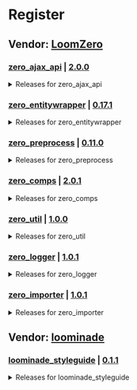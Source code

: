 # Register

## Vendor: [LoomZero](https://github.com/LoomZero?tab=repositories)

### [zero_ajax_api](https://github.com/LoomZero/zero_ajax_api) | [2.0.0](https://github.com/LoomZero/zero_ajax_api/releases/tag/2.0.0)
<details><summary>Releases for zero_ajax_api</summary>

- [version 2.0.0 - Drupal 10 support](https://github.com/LoomZero/zero_ajax_api/releases/tag/2.0.0)
- [version 1.2.0 - Update method `updateQuery` to allow set state](https://github.com/LoomZero/zero_ajax_api/releases/tag/1.2.0)
- [version 1.1.0 - add `request` method](https://github.com/LoomZero/zero_ajax_api/releases/tag/1.1.0)
- [version 1.0.1 - Support RenderableInterface in render](https://github.com/LoomZero/zero_ajax_api/releases/tag/1.0.1)
- [version 1.0.0 - Update plugin manager](https://github.com/LoomZero/zero_ajax_api/releases/tag/1.0.0)
- [version 0.2.0 - Add updateQuery function](https://github.com/LoomZero/zero_ajax_api/releases/tag/0.2.0)
- [version 0.1.2 - patch render function to consider parameter _format](https://github.com/LoomZero/zero_ajax_api/releases/tag/0.1.2)
- [version 0.1.1](https://github.com/LoomZero/zero_ajax_api/releases/tag/0.1.1)
- [version 0.1.0](https://github.com/LoomZero/zero_ajax_api/releases/tag/0.1.0)

</details>

### [zero_entitywrapper](https://github.com/LoomZero/zero_entitywrapper) | [0.17.1](https://github.com/LoomZero/zero_entitywrapper/releases/tag/0.17.1)
<details><summary>Releases for zero_entitywrapper</summary>

- [version 0.17.1 - more support for empty collection and more](https://github.com/LoomZero/zero_entitywrapper/releases/tag/0.17.1)
- [version 0.17.0 - add support for view show all and always array return](https://github.com/LoomZero/zero_entitywrapper/releases/tag/0.17.0)
- [version 0.16.1 - getLink method use the label of an entity](https://github.com/LoomZero/zero_entitywrapper/releases/tag/0.16.1)
- [version 0.16.0 - add method to render items as elements](https://github.com/LoomZero/zero_entitywrapper/releases/tag/0.16.0)
- [version 0.15.7 - add auto include support for block_content (Layoutbuilder)](https://github.com/LoomZero/zero_entitywrapper/releases/tag/0.15.7)
- [version 0.15.6 - fix patch again](https://github.com/LoomZero/zero_entitywrapper/releases/tag/0.15.6)
- [version 0.15.5 - fix last patch](https://github.com/LoomZero/zero_entitywrapper/releases/tag/0.15.5)
- [version 0.15.4 - Performance Patch for multiple Entity Load](https://github.com/LoomZero/zero_entitywrapper/releases/tag/0.15.4)
- [version 0.15.3 - patch js for settings.js](https://github.com/LoomZero/zero_entitywrapper/releases/tag/0.15.3)
- [version 0.15.2 - added config method and remove jquery](https://github.com/LoomZero/zero_entitywrapper/releases/tag/0.15.2)
- [version 0.15.1 - add more deprecation messages and update config form](https://github.com/LoomZero/zero_entitywrapper/releases/tag/0.15.1)
- [version 0.15.0 - add ViewWrapper Url and Link method](https://github.com/LoomZero/zero_entitywrapper/releases/tag/0.15.0)
- [version 0.14.1 - change wrapper attribute key to element](https://github.com/LoomZero/zero_entitywrapper/releases/tag/0.14.1)
- [version 0.14.0 - Drupal 10 support](https://github.com/LoomZero/zero_entitywrapper/releases/tag/0.14.0)
- [version 0.13.2 - update media methods](https://github.com/LoomZero/zero_entitywrapper/releases/tag/0.13.2)
- [version 0.13.1 - Update RenderItemWrapper and deprecation log](https://github.com/LoomZero/zero_entitywrapper/releases/tag/0.13.1)
- [version 0.13.0 - add collection item wrapper functions](https://github.com/LoomZero/zero_entitywrapper/releases/tag/0.13.0)
- [version 0.12.1 - Allow empty fields for media & medias](https://github.com/LoomZero/zero_entitywrapper/releases/tag/0.12.1)
- [version 0.12.0 - Add intern media template](https://github.com/LoomZero/zero_entitywrapper/releases/tag/0.12.0)
- [version 0.11.6 - ViewWrapper::getResultMeta() division by zero](https://github.com/LoomZero/zero_entitywrapper/releases/tag/0.11.6)
- [version 0.11.5 - Fix undefined $wrapper in auto include](https://github.com/LoomZero/zero_entitywrapper/releases/tag/0.11.5)
- [version 0.11.4 - Auto extends trigger error when no extends preprocess](https://github.com/LoomZero/zero_entitywrapper/releases/tag/0.11.4)
- [version 0.11.3 - Update ViewWrapper include](https://github.com/LoomZero/zero_entitywrapper/releases/tag/0.11.3)
- [version 0.11.2 - ViewWrapper parameter $display bug](https://github.com/LoomZero/zero_entitywrapper/releases/tag/0.11.2)
- [version 0.11.1 - patch ignore access for entity and author](https://github.com/LoomZero/zero_entitywrapper/releases/tag/0.11.1)
- [version 0.11.0 - ViewWrapper include by views-view template](https://github.com/LoomZero/zero_entitywrapper/releases/tag/0.11.0)
- [version 0.10.0 - return type self & methods doc & language ViewWrapper support](https://github.com/LoomZero/zero_entitywrapper/releases/tag/0.10.0)
- [version 0.9.6 - language rework](https://github.com/LoomZero/zero_entitywrapper/releases/tag/0.9.6)
- [version 0.9.5 - language support for BaseWrapper and ->render()](https://github.com/LoomZero/zero_entitywrapper/releases/tag/0.9.5)
- [version 0.9.4 - set language support](https://github.com/LoomZero/zero_entitywrapper/releases/tag/0.9.4)

</details>

### [zero_preprocess](https://github.com/LoomZero/zero_preprocess) | [0.11.0](https://github.com/LoomZero/zero_preprocess/releases/tag/0.11.0)
<details><summary>Releases for zero_preprocess</summary>

- [version 0.11.0 - Drupal 10 support](https://github.com/LoomZero/zero_preprocess/releases/tag/0.11.0)
- [version 0.10.0 - remove getKey method && add component feature](https://github.com/LoomZero/zero_preprocess/releases/tag/0.10.0)
- [version 0.9.4 - load settings only once in components](https://github.com/LoomZero/zero_preprocess/releases/tag/0.9.4)
- [version 0.9.3 - Update cookie dependency](https://github.com/LoomZero/zero_preprocess/releases/tag/0.9.3)
- [version 0.9.2 - transition with option initTime](https://github.com/LoomZero/zero_preprocess/releases/tag/0.9.2)
- [version 0.9.1 - Update transitions](https://github.com/LoomZero/zero_preprocess/releases/tag/0.9.1)
- [version 0.9.0 - transitions](https://github.com/LoomZero/zero_preprocess/releases/tag/0.9.0)
- [version 0.8.0 - breaking update `createTemplate`](https://github.com/LoomZero/zero_preprocess/releases/tag/0.8.0)
- [version 0.7.0 - Add theme builder functions](https://github.com/LoomZero/zero_preprocess/releases/tag/0.7.0)
- [version 0.6.1 - Attach function can not use the context](https://github.com/LoomZero/zero_preprocess/releases/tag/0.6.1)
- [version 0.6.0 - add js cookies support for components](https://github.com/LoomZero/zero_preprocess/releases/tag/0.6.0)
- [version 0.5.0 - Update ZeroComponent.js](https://github.com/LoomZero/zero_preprocess/releases/tag/0.5.0)
- [version 0.4.0](https://github.com/LoomZero/zero_preprocess/releases/tag/0.4.0)
- [version 0.3.0](https://github.com/LoomZero/zero_preprocess/releases/tag/0.3.0)
- [version 0.2.0](https://github.com/LoomZero/zero_preprocess/releases/tag/0.2.0)
- [version 0.1.2](https://github.com/LoomZero/zero_preprocess/releases/tag/0.1.2)
- [version 0.0.2](https://github.com/LoomZero/zero_preprocess/releases/tag/0.0.2)
- [version 0.0.1](https://github.com/LoomZero/zero_preprocess/releases/tag/0.0.1)

</details>

### [zero_comps](https://github.com/LoomZero/zero_comps) | [2.0.1](https://github.com/LoomZero/zero_comps/releases/tag/2.0.1)
<details><summary>Releases for zero_comps</summary>

- [version 2.0.1 - init update of filters](https://github.com/LoomZero/zero_comps/releases/tag/2.0.1)
- [version 2.0.0 - Drupal 10 support](https://github.com/LoomZero/zero_comps/releases/tag/2.0.0)
- [version 1.0.2 - fix versions](https://github.com/LoomZero/zero_comps/releases/tag/1.0.2)
- [version 1.0.1 - update theme builder](https://github.com/LoomZero/zero_comps/releases/tag/1.0.1)
- [version 1.0.0 - first release comp zero-view](https://github.com/LoomZero/zero_comps/releases/tag/1.0.0)

</details>

### [zero_util](https://github.com/LoomZero/zero_util) | [1.0.0](https://github.com/LoomZero/zero_util/releases/tag/1.0.0)
<details><summary>Releases for zero_util</summary>

- [version 1.0.0](https://github.com/LoomZero/zero_util/releases/tag/1.0.0)
- [version 0.1.0 - initial release](https://github.com/LoomZero/zero_util/releases/tag/0.1.0)

</details>

### [zero_logger](https://github.com/LoomZero/zero_logger) | [1.0.1](https://github.com/LoomZero/zero_logger/releases/tag/1.0.1)
<details><summary>Releases for zero_logger</summary>

- [version 1.0.1](https://github.com/LoomZero/zero_logger/releases/tag/1.0.1)
- [version 1.0.0 - First release](https://github.com/LoomZero/zero_logger/releases/tag/1.0.0)

</details>

### [zero_importer](https://github.com/LoomZero/zero_importer) | [1.0.1](https://github.com/LoomZero/zero_importer/releases/tag/1.0.1)
<details><summary>Releases for zero_importer</summary>

- [version 1.0.1](https://github.com/LoomZero/zero_importer/releases/tag/1.0.1)
- [version 1.0.0 - First release](https://github.com/LoomZero/zero_importer/releases/tag/1.0.0)

</details>


## Vendor: [loominade](https://github.com/loominade?tab=repositories)

### [loominade_styleguide](https://github.com/loominade/loominade_styleguide) | [0.1.1](https://github.com/loominade/loominade_styleguide/releases/tag/0.1.1)
<details><summary>Releases for loominade_styleguide</summary>

- [Here we go again](https://github.com/loominade/loominade_styleguide/releases/tag/0.1.1)

</details>

